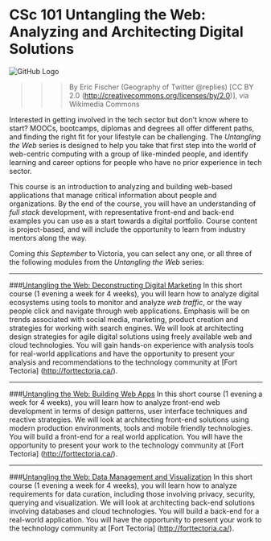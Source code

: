 # CSc 101 Untangling the Web: Analyzing and Architecting Digital Solutions 
![GitHub Logo](https://upload.wikimedia.org/wikipedia/commons/5/50/Geography_of_Twitter_%40replies_%286238509140%29.jpg)

>>>By Eric Fischer (Geography of Twitter @replies) [CC BY 2.0 (http://creativecommons.org/licenses/by/2.0)], via Wikimedia Commons


Interested in getting involved in the tech sector but don't know where to start?  MOOCs, bootcamps, diplomas and degrees all offer different paths, and finding the right fit for your lifestyle can be challenging.  The _Untangling the Web_ series is designed to help you take that first step into the world of web-centric computing with a group of like-minded people, and identify learning and career options for people who have no prior experience in tech sector.  

This course is an introduction to analyzing and building web-based applications that manage critical information about people and organizations.  By the end of the course, you will have an understanding of _full stack_ development, with representative front-end and back-end examples you can use as a start towards a digital portfolio.  Course content is project-based, and will include the opportunity to learn from industry mentors along the way. 

Coming _this September_ to Victoria, you can select any one, or all three of the following modules from the _Untangling the Web_ series:

***

###[Untangling the Web: Deconstructing Digital Marketing](https://www.uvcs.uvic.ca/Course/Untangling-the-Web-Building-Web-Apps/TECC101/)
In this short course (1 evening a week for 4 weeks), you will learn how to analyze digital ecosystems using tools to monitor and analyze _web traffic_, or the way people click and navigate through web applications.  Emphasis will be on trends associated with  social media, marketing, product creation and strategies for working with search engines. We will look at architecting design strategies for agile digital solutions using freely available web and cloud technologies. You will gain hands-on experience with analysis tools for real-world applications and have the opportunity to present your analysis and recommendations to the technology community at [Fort Tectoria] (http://forttectoria.ca/).


***

###[Untangling the Web: Building Web Apps](https://www.uvcs.uvic.ca/Course/Untangling-the-Web-Building-Web-Apps/TECC102/)
In this short course (1 evening a week for 4 weeks), you will learn how to analyze front-end web development in terms of design patterns, user interface techniques and reactive strategies. We will look at architecting front-end solutions using modern production environments, tools and mobile friendly technologies. You will build a front-end for a real world application. You will have the opportunity to present your work to the technology community at [Fort Tectoria] (http://forttectoria.ca/).

***

###[Untangling the Web: Data Management and Visualization](https://www.uvcs.uvic.ca/Course/Untangling-the-Web-Building-Web-Apps/TECC103/)
In this short course (1 evening a week for 4 weeks), you will learn how to analyze requirements for data curation, including those involving privacy, security, querying and visualization. We will look at architecting back-end solutions involving databases and cloud technologies. You will build a back-end for a real-world application. You will have the opportunity to present your work to the technology community at [Fort Tectoria] (http://forttectoria.ca/).
